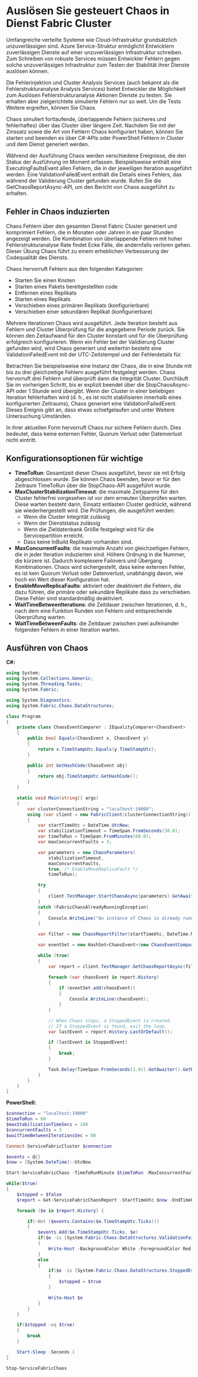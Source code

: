 <properties
   pageTitle="Auslösen von Chaos in Dienst Fabric Cluster | Microsoft Azure"
   description="Verwenden von Fehlerinjektion und Cluster Analysis Service-APIs Chaos im Cluster verwalten."
   services="service-fabric"
   documentationCenter=".net"
   authors="motanv"
   manager="rsinha"
   editor="toddabel"/>

<tags
   ms.service="service-fabric"
   ms.devlang="dotnet"
   ms.topic="article"
   ms.tgt_pltfrm="NA"
   ms.workload="NA"
   ms.date="09/19/2016"
   ms.author="motanv"/>

# <a name="induce-controlled-chaos-in-service-fabric-clusters"></a>Auslösen Sie gesteuert Chaos in Dienst Fabric Cluster
Umfangreiche verteilte Systeme wie Cloud-Infrastruktur grundsätzlich unzuverlässigen sind. Azure Service-Struktur ermöglicht Entwicklern zuverlässigen Dienste auf einer unzuverlässigen Infrastruktur schreiben. Zum Schreiben von robuste Services müssen Entwickler Fehlern gegen solche unzuverlässigen Infrastruktur zum Testen der Stabilität ihrer Dienste auslösen können.

Die Fehlerinjektion und Cluster Analysis Services (auch bekannt als die Fehlerstrukturanalyse Analysis Services) bietet Entwickler die Möglichkeit zum Auslösen Fehlerstrukturanalyse Aktionen Dienste zu testen. Sie erhalten aber zielgerichtete simulierte Fehlern nur so weit. Um die Tests Weitere ergreifen, können Sie Chaos.

Chaos simuliert fortlaufende, überlappende Fehlern (sicheres und fehlerhaftes) über das Cluster über längere Zeit. Nachdem Sie mit der Zinssatz sowie die Art von Fehlern Chaos konfiguriert haben, können Sie starten und beenden es über C#-APIs oder PowerShell Fehlern in Cluster und dem Dienst generiert werden.

Während der Ausführung Chaos werden verschiedene Ereignisse, die den Status der Ausführung im Moment erfassen. Beispielsweise enthält eine ExecutingFaultsEvent allen Fehlern, die in der jeweiligen Iteration ausgeführt werden. Eine ValidationFailedEvent enthält die Details eines Fehlers, das während der Validierung Cluster gefunden wurde. Rufen Sie die GetChaosReportAsync-API, um den Bericht von Chaos ausgeführt zu erhalten.

## <a name="faults-induced-in-chaos"></a>Fehler in Chaos induzierten
Chaos Fehlern über den gesamten Dienst Fabric Cluster generiert und komprimiert Fehlern, die in Monaten oder Jahren in ein paar Stunden angezeigt werden. Die Kombination von überlappende Fehlern mit hoher Fehlerstrukturanalyse Rate findet Ecke Fälle, die andernfalls verloren gehen. Dieser Übung Chaos führt zu einem erheblichen Verbesserung der Codequalität des Diensts.

Chaos hervorruft Fehlern aus den folgenden Kategorien:

 - Starten Sie einen Knoten
 - Starten eines Pakets bereitgestellten code
 - Entfernen eines Replikats
 - Starten eines Replikats
 - Verschieben eines primären Replikats (konfigurierbare)
 - Verschieben einer sekundären Replikat (konfigurierbare)

Mehrere Iterationen Chaos wird ausgeführt. Jede Iteration besteht aus Fehlern und Cluster Überprüfung für die angegebene Periode zurück. Sie können den Zeitaufwand für den Cluster konstant und für die Überprüfung erfolgreich konfigurieren. Wenn ein Fehler bei der Validierung Cluster gefunden wird, wird Chaos generiert und weiterhin besteht eine ValidationFailedEvent mit der UTC-Zeitstempel und der Fehlerdetails für.

Betrachten Sie beispielsweise eine Instanz der Chaos, die in eine Stunde mit bis zu drei gleichzeitige Fehlern ausgeführt festgelegt werden. Chaos hervorruft drei Fehlern und überprüft dann die Integrität Cluster. Durchläuft Sie im vorherigen Schritt, bis er explizit beendet über die StopChaosAsync-API oder 1 Stunde wird übergibt. Wenn der Cluster in einer beliebigen Iteration fehlerhaften wird (d. h., es ist nicht stabilisieren innerhalb eines konfigurierten Zeitraums), Chaos generiert eine ValidationFailedEvent. Dieses Ereignis gibt an, dass etwas schiefgelaufen und unter Weitere Untersuchung Umständen.

In ihrer aktuellen Form hervorruft Chaos nur sichere Fehlern durch. Dies bedeutet, dass keine externen Fehler, Quorum Verlust oder Datenverlust nicht eintritt.

## <a name="important-configuration-options"></a>Konfigurationsoptionen für wichtige
 - **TimeToRun**: Gesamtzeit dieser Chaos ausgeführt, bevor sie mit Erfolg abgeschlossen wurde. Sie können Chaos beenden, bevor er für den Zeitraum TimeToRun über die StopChaos-API ausgeführt wurde.
 - **MaxClusterStabilizationTimeout**: die maximale Zeitspanne für den Cluster fehlerfrei vorgesehen ist vor dem erneuten Überprüfen warten. Diese warten besteht darin, Einsatz entlasten Cluster gedrückt, während sie wiederhergestellt wird. Die Prüfungen, die ausgeführt werden:
    - Wenn die Cluster Integrität zulässig
    - Wenn der Dienststatus zulässig
    - Wenn die Zieldatenbank Größe festgelegt wird für die Servicepartition erreicht.
    - Dass keine InBuild Replikate vorhanden sind.
 - **MaxConcurrentFaults**: die maximale Anzahl von gleichzeitigen Fehlern, die in jeder Iteration induzierten sind. Höhere Ordnung in die Nummer, die kürzere ist. Dadurch komplexere Failovers und Übergang Kombinationen. Chaos wird sichergestellt, dass keine externen Fehler, es ist kein Quorum Verlust oder Datenverlust, unabhängig davon, wie hoch ein Wert dieser Konfiguration hat.
 - **EnableMoveReplicaFaults**: aktiviert oder deaktiviert die Fehlern, die dazu führen, die primäre oder sekundäre Replikate dass zu verschieben. Diese Fehler sind standardmäßig deaktiviert.
 - **WaitTimeBetweenIterations**: die Zeitdauer zwischen Iterationen, d. h., nach dem eine Funktion Runden von Fehlern und entsprechende Überprüfung warten.
 - **WaitTimeBetweenFaults**: die Zeitdauer zwischen zwei aufeinander folgenden Fehlern in einer Iteration warten.

## <a name="how-to-run-chaos"></a>Ausführen von Chaos
**C#:**

```csharp
using System;
using System.Collections.Generic;
using System.Threading.Tasks;
using System.Fabric;

using System.Diagnostics;
using System.Fabric.Chaos.DataStructures;

class Program
{
    private class ChaosEventComparer : IEqualityComparer<ChaosEvent>
    {
        public bool Equals(ChaosEvent x, ChaosEvent y)
        {
            return x.TimeStampUtc.Equals(y.TimeStampUtc);
        }

        public int GetHashCode(ChaosEvent obj)
        {
            return obj.TimeStampUtc.GetHashCode();
        }
    }

    static void Main(string[] args)
    {
        var clusterConnectionString = "localhost:19000";
        using (var client = new FabricClient(clusterConnectionString))
        {
            var startTimeUtc = DateTime.UtcNow;
            var stabilizationTimeout = TimeSpan.FromSeconds(30.0);
            var timeToRun = TimeSpan.FromMinutes(60.0);
            var maxConcurrentFaults = 3;

            var parameters = new ChaosParameters(
                stabilizationTimeout,
                maxConcurrentFaults,
                true, /* EnableMoveReplicaFault */
                timeToRun);

            try
            {
                client.TestManager.StartChaosAsync(parameters).GetAwaiter().GetResult();
            }
            catch (FabricChaosAlreadyRunningException)
            {
                Console.WriteLine("An instance of Chaos is already running in the cluster.");
            }

            var filter = new ChaosReportFilter(startTimeUtc, DateTime.MaxValue);

            var eventSet = new HashSet<ChaosEvent>(new ChaosEventComparer());

            while (true)
            {
                var report = client.TestManager.GetChaosReportAsync(filter).GetAwaiter().GetResult();

                foreach (var chaosEvent in report.History)
                {
                    if (eventSet.add(chaosEvent))
                    {
                        Console.WriteLine(chaosEvent);
                    }
                }

                // When Chaos stops, a StoppedEvent is created.
                // If a StoppedEvent is found, exit the loop.
                var lastEvent = report.History.LastOrDefault();

                if (lastEvent is StoppedEvent)
                {
                    break;
                }

                Task.Delay(TimeSpan.FromSeconds(1.0)).GetAwaiter().GetResult();
            }
        }
    }
}
```
**PowerShell:**

```powershell
$connection = "localhost:19000"
$timeToRun = 60
$maxStabilizationTimeSecs = 180
$concurrentFaults = 3
$waitTimeBetweenIterationsSec = 60

Connect-ServiceFabricCluster $connection

$events = @{}
$now = [System.DateTime]::UtcNow

Start-ServiceFabricChaos -TimeToRunMinute $timeToRun -MaxConcurrentFaults $concurrentFaults -MaxClusterStabilizationTimeoutSec $maxStabilizationTimeSecs -EnableMoveReplicaFaults -WaitTimeBetweenIterationsSec $waitTimeBetweenIterationsSec

while($true)
{
    $stopped = $false
    $report = Get-ServiceFabricChaosReport -StartTimeUtc $now -EndTimeUtc ([System.DateTime]::MaxValue)

    foreach ($e in $report.History) {

        if(-Not ($events.Contains($e.TimeStampUtc.Ticks)))
        {
            $events.Add($e.TimeStampUtc.Ticks, $e)
            if($e -is [System.Fabric.Chaos.DataStructures.ValidationFailedEvent])
            {
                Write-Host -BackgroundColor White -ForegroundColor Red $e
            }
            else
            {
                if($e -is [System.Fabric.Chaos.DataStructures.StoppedEvent])
                {
                    $stopped = $true
                }

                Write-Host $e
            }
        }
    }

    if($stopped -eq $true)
    {
        break
    }

    Start-Sleep -Seconds 1
}

Stop-ServiceFabricChaos
```

